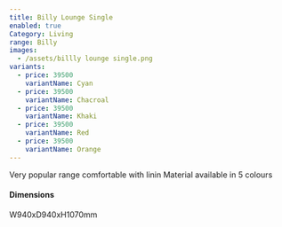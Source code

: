 ```yaml
---
title: Billy Lounge Single
enabled: true
Category: Living
range: Billy
images:
  - /assets/billly lounge single.png
variants:
  - price: 39500
    variantName: Cyan
  - price: 39500
    variantName: Chacroal
  - price: 39500
    variantName: Khaki
  - price: 39500
    variantName: Red
  - price: 39500
    variantName: Orange
---
```


Very popular range comfortable with linin Material available in 5 colours

#### Dimensions

W940xD940xH1070mm
